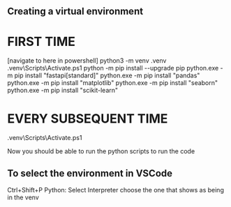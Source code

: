 ## Creating a virtual environment
# FIRST TIME
[navigate to here in powershell]
python3 -m venv .venv
.venv\Scripts\Activate.ps1
python -m pip install --upgrade pip
python.exe -m pip install "fastapi[standard]"
python.exe -m pip install "pandas"
python.exe -m pip install "matplotlib"
python.exe -m pip install "seaborn"
python.exe -m pip install "scikit-learn"

# EVERY SUBSEQUENT TIME
.venv\Scripts\Activate.ps1

Now you should be able to run the python scripts to run the code

## To select the environment in VSCode
Ctrl+Shift+P
Python: Select Interpreter
choose the one that shows as being in the venv